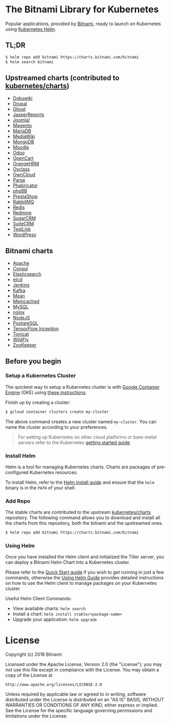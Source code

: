 # The Bitnami Library for Kubernetes

Popular applications, provided by [Bitnami](https://bitnami.com), ready to launch on Kubernetes using [Kubernetes Helm](https://github.com/kubernetes/helm).

## TL;DR

```bash
$ helm repo add bitnami https://charts.bitnami.com/bitnami
$ helm search bitnami
```

## Upstreamed charts (contributed to [kubernetes/charts](https://github.com/kubernetes/charts))

- [Dokuwiki](https://github.com/kubernetes/charts/tree/master/stable/dokuwiki)
- [Drupal](https://github.com/bitnami-labs/charts-with-test-results/tree/master/upstreamed/drupal)
- [Ghost](https://github.com/kubernetes/charts/tree/master/stable/ghost)
- [JasperReports](https://github.com/kubernetes/charts/tree/master/stable/jasperreports)
- [Joomla!](https://github.com/kubernetes/charts/tree/master/stable/joomla)
- [Magento](https://github.com/kubernetes/charts/tree/master/stable/magento)
- [MariaDB](https://github.com/kubernetes/charts/tree/master/stable/mariadb)
- [MediaWiki](https://github.com/kubernetes/charts/tree/master/stable/mediawiki)
- [MongoDB](https://github.com/kubernetes/charts/tree/master/stable/mongodb)
- [Moodle](https://github.com/kubernetes/charts/tree/master/stable/moodle)
- [Odoo](https://github.com/kubernetes/charts/tree/master/stable/odoo)
- [OpenCart](https://github.com/kubernetes/charts/tree/master/stable/opencart)
- [OrangeHRM](https://github.com/kubernetes/charts/tree/master/stable/orangehrm)
- [Osclass](https://github.com/kubernetes/charts/tree/master/stable/osclass)
- [OwnCloud](https://github.com/kubernetes/charts/tree/master/stable/owncloud)
- [Parse](https://github.com/kubernetes/charts/tree/master/stable/parse)
- [Phabricator](https://github.com/kubernetes/charts/tree/master/stable/phabricator)
- [phpBB](https://github.com/kubernetes/charts/tree/master/stable/phpbb)
- [PrestaShop](https://github.com/kubernetes/charts/tree/master/stable/prestashop)
- [RabbitMQ](https://github.com/kubernetes/charts/tree/master/stable/rabbitmq)
- [Redis](https://github.com/kubernetes/charts/tree/master/stable/redis)
- [Redmine](https://github.com/kubernetes/charts/tree/master/stable/redmine)
- [SugarCRM](https://github.com/kubernetes/charts/tree/master/stable/sugarcrm)
- [SuiteCRM](https://github.com/kubernetes/charts/tree/master/stable/suitecrm)
- [TestLink](https://github.com/kubernetes/charts/tree/master/stable/testlink)
- [WordPress](https://github.com/kubernetes/charts/tree/master/stable/wordpress)

## Bitnami charts

- [Apache](https://github.com/bitnami/charts/tree/master/bitnami/apache)
- [Consul](https://github.com/bitnami/charts/tree/master/bitnami/consul)
- [Elasticsearch](https://github.com/bitnami/charts/tree/master/bitnami/elasticsearch)
- [etcd](https://github.com/bitnami/charts/tree/master/bitnami/etcd)
- [Jenkins](https://github.com/bitnami/charts/tree/master/bitnami/jenkins)
- [Kafka](https://github.com/bitnami/charts/tree/master/bitnami/kafka)
- [Mean](https://github.com/bitnami/charts/tree/master/bitnami/mean)
- [Memcached](https://github.com/bitnami/charts/tree/master/bitnami/memcached)
- [MySQL](https://github.com/bitnami/charts/tree/master/bitnami/mysql)
- [nginx](https://github.com/bitnami/charts/tree/master/bitnami/nginx)
- [NodeJS](https://github.com/bitnami/charts/tree/master/bitnami/node)
- [PostgreSQL](https://github.com/bitnami/charts/tree/master/bitnami/postgresql)
- [TensorFlow Inception](https://github.com/bitnami/charts/tree/master/bitnami/tensorflow-inception)
- [Tomcat](https://github.com/bitnami/charts/tree/master/bitnami/tomcat)
- [WildFly](https://github.com/bitnami/charts/tree/master/bitnami/wildfly)
- [ZooKeeper](https://github.com/bitnami/charts/tree/master/bitnami/zookeeper)

## Before you begin

### Setup a Kubernetes Cluster

The quickest way to setup a Kubernetes cluster is with [Google Container Engine](https://cloud.google.com/container-engine/) (GKE) using [these instructions](https://cloud.google.com/container-engine/docs/before-you-begin).

Finish up by creating a cluster:

```bash
$ gcloud container clusters create my-cluster
```

The above command creates a new cluster named `my-cluster`. You can name the cluster according to your preferences.

> For setting up Kubernetes on other cloud platforms or bare-metal servers refer to the Kubernetes [getting started guide](http://kubernetes.io/docs/getting-started-guides/).

### Install Helm

Helm is a tool for managing Kubernetes charts. Charts are packages of pre-configured Kubernetes resources.

To install Helm, refer to the [Helm install guide](https://github.com/kubernetes/helm#install) and ensure that the `helm` binary is in the `PATH` of your shell.

### Add Repo

The stable charts are contributed to the upstream [kubernetes/charts](https://github.com/kubernetes/charts) repository. The following command allows you to download and install all the charts from this repository, both the bitnami and the upstreamed ones.

```bash
$ helm repo add bitnami https://charts.bitnami.com/bitnami
```

### Using Helm

Once you have installed the Helm client and initialized the Tiller server, you can deploy a Bitnami Helm Chart into a Kubernetes cluster.

Please refer to the [Quick Start guide](https://github.com/kubernetes/helm/blob/master/docs/quickstart.md) if you wish to get running in just a few commands, otherwise the [Using Helm Guide](https://github.com/kubernetes/helm/blob/master/docs/using_helm.md) provides detailed instructions on how to use the Helm client to manage packages on your Kubernetes cluster.

Useful Helm Client Commands:
* View available charts: `helm search`
* Install a chart: `helm install stable/<package-name>`
* Upgrade your application: `helm upgrade`

# License

Copyright (c) 2018 Bitnami

Licensed under the Apache License, Version 2.0 (the "License");
you may not use this file except in compliance with the License.
You may obtain a copy of the License at

    http://www.apache.org/licenses/LICENSE-2.0

Unless required by applicable law or agreed to in writing, software
distributed under the License is distributed on an "AS IS" BASIS,
WITHOUT WARRANTIES OR CONDITIONS OF ANY KIND, either express or implied.
See the License for the specific language governing permissions and
limitations under the License.
